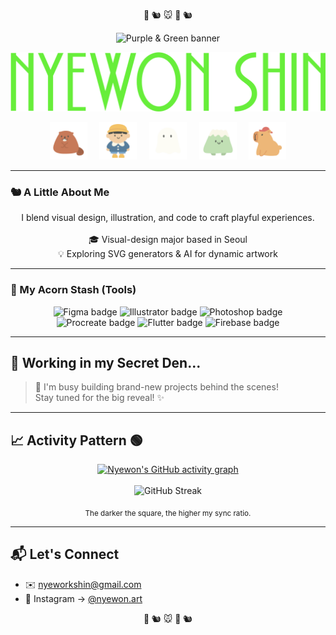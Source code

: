 <!-- Rodent Emojis -->
<p align="center">
  🐹 🐿️ 🐭 🐹 🐿️
</p>

<!-- ─────────────  HEADER  ───────────── -->
<p align="center">
  <!-- 🍇🟢 Keep your awesome purple-green banner GIF/PNG -->
  <img src="assets/header_banner.gif" width="728" alt="Purple & Green banner"/>
</p>

<!-- 🔽🔽🔽 Large Name Asset Header 🔽🔽🔽 -->
<p align="center">
  <img src="NYEWON SHIN.png" width="600px" alt="NYEWON SHIN"/>
</p>


<!-- 5 Character PNGs Section -->
<p align="center">
  <img src="1.png" width="60px" alt="Character 1"/>    
  <img src="2.png" width="60px" alt="Character 2"/>    
  <img src="3.png" width="60px" alt="Character 3"/>    
  <img src="4.png" width="60px" alt="Character 4"/>    
  <img src="5.png" width="60px" alt="Character 5"/>
</p>

---

### 🐿️ A Little About Me

<p align="center">
  I blend visual design, illustration, and code to craft playful experiences.<br/><br/>
  🎓 Visual-design major based in Seoul<br/>
  💡 Exploring SVG generators & AI for dynamic artwork
</p>

---

### 🌰 My Acorn Stash (Tools)

<p align="center">
  <!-- Badges with neon colors -->
  <img src="https://img.shields.io/badge/Figma-E4007F?logo=figma&logoColor=white&style=for-the-badge" alt="Figma badge"/>
  <img src="https://img.shields.io/badge/Illustrator-8B45B2?logo=adobe%20illustrator&logoColor=white&style=for-the-badge" alt="Illustrator badge"/>
  <img src="https://img.shields.io/badge/Photoshop-00BFFF?logo=adobe%20photoshop&logoColor=white&style=for-the-badge" alt="Photoshop badge"/>
  <br>
  <img src="https://img.shields.io/badge/Procreate-B3FF00?logo=procreate&logoColor=black&style=for-the-badge" alt="Procreate badge"/>
  <img src="https://img.shields.io/badge/Flutter-8B45B2?logo=flutter&logoColor=white&style=for-the-badge" alt="Flutter badge"/>
  <img src="https://img.shields.io/badge/Firebase-E4007F?logo=firebase&logoColor=white&style=for-the-badge" alt="Firebase badge"/>
</p>

---

## 🚧 Working in my Secret Den...

> 🤫 I'm busy building brand-new projects behind the scenes! <br>
> Stay tuned for the big reveal! ✨

---

## 📈 Activity Pattern 🟢

<p align="center">
  <!-- GitHub Activity Graph: EVA-01 Purple Theme -->
  <a href="https://github.com/SHINYEWORK">
    <img src="https://ghchart.rshah.org/8B45B2/SHINYEWORK" alt="Nyewon's GitHub activity graph"/>
  </a>
  <br/><br/>
  <!-- GitHub Streak Stats: Custom EVA-01 Theme -->
  <img src="https://github-readme-streak-stats.herokuapp.com/?user=SHINYEWORK&count_private=true&theme=custom&background=141321&ring=B3FF00&fire=B3FF00&currStreakNum=8B45B2&sideNums=C7C7C7&currStreakLabel=8B45B2&sideLabels=C7C7C7&dates=C7C7C7&title_color=8B45B2" alt="GitHub Streak"/>
</p>
<p align="center"><sub>The darker the square, the higher my sync ratio.</sub></p>


---

## 📬 Let's Connect

- ✉️ nyeworkshin@gmail.com
- 📸 Instagram → <a href="https://instagram.com/nyeworkshin">@nyewon.art</a>


<!-- Rodent Emojis -->
<p align="center">
  🐹 🐿️ 🐭 🐹 🐿️
</p>
